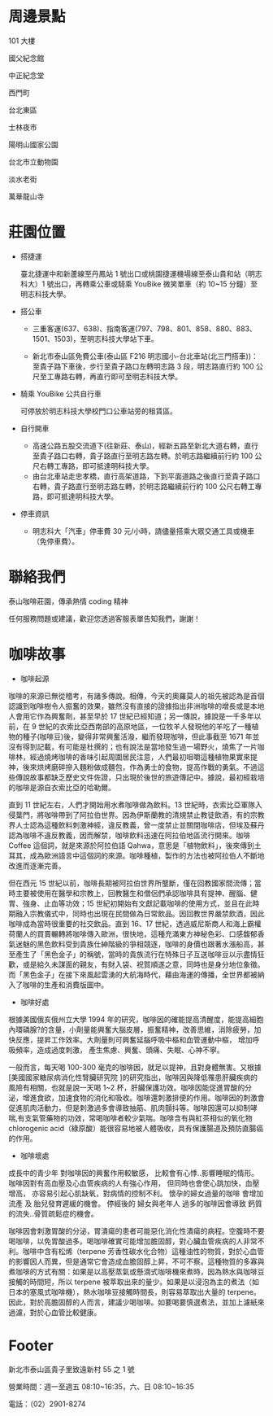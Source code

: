 # 周邊景點

101 大樓

國父紀念館

中正紀念堂

西門町

台北東區

士林夜市

陽明山國家公園

台北市立動物園

淡水老街

萬華龍山寺

# 莊園位置

-  搭捷運

   臺北捷運中和新蘆線至丹鳳站 1 號出口或桃園捷運機場線至泰山貴和站（明志科大）1 號出口，再轉乘公車或騎乘 YouBike 微笑單車（約 10~15 分鐘）至明志科技大學。

-  搭公車

   -  三重客運(637、638)、指南客運(797、798、801、858、880、883、1501、1503)，至明志科技大學站下車。

   -  新北市泰山區免費公車(泰山區 F216 明志國小-台北車站(北三門搭車))：至貴子路下車後，步行至貴子路口左轉明志路 3 段，明志路直行約 100 公尺至工專路右轉，再直行即可至明志科技大學。

-  騎乘 YouBike 公共自行車

   可停放於明志科技大學校門口公車站旁的租賃區。

-  自行開車

   -  高速公路五股交流道下(往新莊、泰山)，經新五路至新北大道右轉，直行至貴子路口右轉，貴子路直行至明志路左轉。於明志路繼續前行約 100 公尺右轉工專路，即可抵達明科技大學。
   -  由台北車站走忠孝橋，直行高架道路，下到平面道路之後直行至貴子路口右轉，貴子路直行至明志路左轉，於明志路繼續前行約 100 公尺右轉工專路，即可抵達明科技大學。

-  停車資訊

   -  明志科大「汽車」停車費 30 元/小時，請儘量搭乘大眾交通工具或機車（免停車費）。

# 聯絡我們

泰山咖啡莊園，傳承熱情 coding 精神

任何服務問題或建議，歡迎您透過客服表單告知我們，謝謝！

# 咖啡故事

-  咖啡起源

咖啡的來源已無從稽考，有諸多傳說。相傳，今天的奧羅莫人的祖先被認為是首個認識到咖啡樹令人振奮的效果，雖然沒有直接的證據指出非洲咖啡的增長或是本地人會用它作為興奮劑，甚至早於 17 世紀已經知道；另一傳說，據說是一千多年以前，在 9 世紀的衣索比亞西南部的高原地區，一位牧羊人發現他的羊吃了一種植物的種子(咖啡豆)後，變得非常興奮活潑，繼而發現咖啡，但此事截至 1671 年並沒有得到記載，有可能是杜撰的；也有說法是當地發生過一場野火，燒焦了一片咖啡林，經過燒烤咖啡的香味引起周圍居民注意，人們最初咀嚼這種植物果實來提神，後來烘烤磨碎摻入麵粉做成麵包，作為勇士的食物，提高作戰的勇氣。不過這些傳說故事都缺乏歷史文件佐證，只出現於後世的旅遊傳記中。據說，最初經栽培的咖啡是源自衣索比亞的哈勒爾。

直到 11 世紀左右，人們才開始用水煮咖啡做為飲料。13 世紀時，衣索比亞軍隊入侵葉門，將咖啡帶到了阿拉伯世界。因為伊斯蘭教的清規禁止教徒飲酒，有的宗教界人士認為這種飲料刺激神經，違反教義，曾一度禁止並關閉咖啡店，但埃及蘇丹認為咖啡不違反教義，因而解禁，咖啡飲料迅速在阿拉伯地區流行開來。咖啡 Coffee 這個詞，就是來源於阿拉伯語 Qahwa，意思是「植物飲料」，後來傳到土耳其，成為歐洲語言中這個詞的來源。咖啡種植，製作的方法也被阿拉伯人不斷地改進而逐漸完善。

但在西元 15 世紀以前，咖啡長期被阿拉伯世界所壟斷，僅在回教國家間流傳；當時主要被使用在醫學和宗教上，回教醫生和僧侶們承認咖啡具有提神、醒腦、健胃、強身、止血等功效；15 世紀初開始有文獻記載咖啡的使用方式，並且在此時期融入宗教儀式中，同時也出現在民間做為日常飲品。因回教世界嚴禁飲酒，因此咖啡成為當時很重要的社交飲品。直到 16、17 世紀，透過威尼斯商人和海上霸權荷蘭人的買賣輾轉將咖啡傳入歐洲，很快地，這種充滿東方神秘色彩、口感馥郁香氣迷魅的黑色飲料受到貴族仕紳階級的爭相競逐，咖啡的身價也跟著水漲船高，甚至產生了「黑色金子」的稱號，當時的貴族流行在特殊日子互送咖啡豆以示盡情狂歡，或是給久未謀面的親友，有財入袋、祝賀順遂之意，同時也是身分地位象徵。而「黑色金子」在接下來風起雲湧的大航海時代，藉由海運的傳播，全世界都被納入了咖啡的生產和消費版圖中。

-  咖啡好處

根據美國俄亥俄州立大學 1994 年的研究，咖啡因的確能提高清醒度，能提高細胞內環磷腺?的含量，小劑量能興奮大腦皮層，振奮精神，改善思維，消除疲勞，加快反應，提昇工作效率。大劑量則可興奮延腦呼吸中樞和血管運動中樞， 增加呼吸頻率，造成過度刺激， 產生焦慮、興奮、頭痛、失眠、心神不寧。

一般而言，每天喝 100-300 毫克的咖啡因，就足以提神，且對身體無害。又根據[美國國家糖尿病消化性腎臟研究院 ]的研究指出，咖啡因與降低罹患肝臟疾病的風險有相關，也就是說一天喝 1~2 杯，肝臟保護功效。咖啡因能促進胃酸的分泌，增進食欲，加速食物的消化和吸收。咖啡還刺激排便的作用。咖啡因的刺激會促進肌肉活動力，但是刺激過多會導致抽筋、肌肉顫抖等。咖啡因還可以抑制哮喘,有支氣管藥物的功效，常喝咖啡者較少氣喘。咖啡含有與紅茶相似的氧化物 chlorogenic acid（綠原酸）能很容易地被人體吸收，具有保護腸道及預防直腸癌的作用。

-  咖啡壞處

成長中的青少年 對咖啡因的興奮作用較敏感， 比較會有心悸..影響睡眠的情形。 咖啡因對有高血壓及心血管疾病的人有強心作用， 但同時也會使心跳加快，血壓增高， 亦容易引起心肌缺氧，對病情的控制不利。 懷孕的婦女過量的咖啡 會增加流產 及 胎兒發育遲緩的機會。 停經後的 婦女與老年人 過多的咖啡因會導致 鈣質的流失..骨質疏鬆症的機會。

咖啡因會刺激胃酸的分泌，胃潰瘍的患者可能惡化消化性潰瘍的病程。空腹時不要喝咖啡，以免胃酸過多。喝咖啡確實可能增加膽固醇，對心臟血管疾病的人非常不利。咖啡中含有松烯（terpene 芳香性碳水化合物）這種油性的物質，對於心血管的影響因人而異，但是通常它會造成血膽固醇上昇，不可不察。這種物質的多寡與煮咖啡的方式有關：如果是以高壓蒸氣或懸滴式咖啡機來煮時，因為熱水與咖啡豆接觸的時間短，所以 terpene 被萃取出來的量少。如果是以浸泡為主的煮法（如日本的塞風式咖啡機），熱水咖啡豆接觸時間長，則容易萃取出大量的 terpene。因此，對於高膽固醇的人而言，建議少喝咖啡。如要喝要慎選煮法，並加上濾紙來過濾，對於心血管比較健康。

# Footer

新北市泰山區貴子里致遠新村 55 之 1 號

營業時間：週一至週五 08:10~16:35，六、日 08:10~16:35

電話：（02）2901-8274
